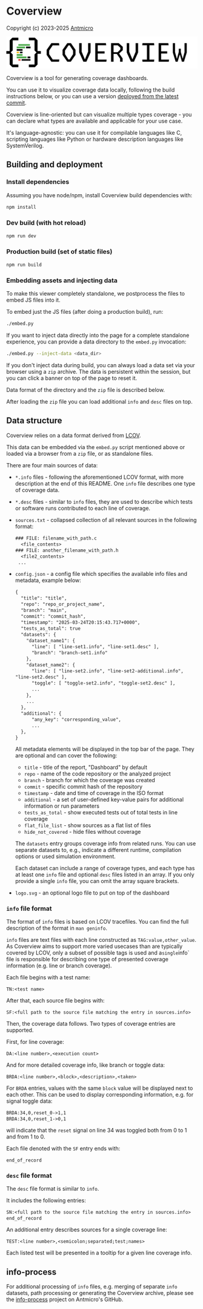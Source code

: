 # Coverview

Copyright (c) 2023-2025 [Antmicro](https://www.antmicro.com)

<picture>
  <source srcset="images/Coverview_logotype_black.png" media="(prefers-color-scheme: light)"/>
  <source srcset="images/Coverview_logotype_white.png" media="(prefers-color-scheme: dark)"/>
  <img src="images/Coverview_logotype_black.png"/>
</picture>

Coverview is a tool for generating coverage dashboards.

You can use it to visualize coverage data locally, following the build instructions below, or you can use a version [deployed from the latest commit](https://antmicro.github.io/coverview/index.html#/).

Coverview is line-oriented but can visualize multiple types coverage - you can declare what types are available and applicable for your use case.

It's language-agnostic: you can use it for compilable languages like C, scripting languages like Python or hardware description languages like SystemVerilog.

## Building and deployment

### Install dependencies

Assuming you have node/npm, install Coverview build dependencies with:

```sh
npm install
```

### Dev build (with hot reload)

```sh
npm run dev
```

### Production build (set of static files)

```sh
npm run build
```

### Embedding assets and injecting data

To make this viewer completely standalone, we postprocess the files to embed JS files into it.

To embed just the JS files (after doing a production build), run:

```sh
./embed.py
```

If you want to inject data directly into the page for a complete standalone experience, you can provide a data directory to the `embed.py` invocation:

```sh
./embed.py --inject-data <data_dir>
```

If you don't inject data during build, you can always load a data set via your browser using a `zip` archive.
The data is persistent within the session, but you can click a banner on top of the page to reset it.

Data format of the directory and the `zip` file is described below.

After loading the `zip` file you can load additional `info` and `desc` files on top.

## Data structure

Coverview relies on a data format derived from [LCOV](https://github.com/linux-test-project/lcov).

This data can be embedded via the `embed.py` script mentioned above or loaded via a browser from a `zip` file, or as standalone files.

There are four main sources of data:

* `*.info` files - following the aforementioned LCOV format, with more description at the end of this README. One `info` file describes one type of coverage data.
* `*.desc` files - similar to `info` files, they are used to describe which tests or software runs contributed to each line of coverage.
* `sources.txt` - collapsed collection of all relevant sources in the following format:
  ```
  ### FILE: filename_with_path.c
    <file_contents>
  ### FILE: another_filename_with_path.h
    <file2_contents>
   ...
   ```
* `config.json` - a config file which specifies the available info files and metadata, example below:

  ```
  {
    "title": "title",
    "repo": "repo_or_project_name",
    "branch": "main",
    "commit": "commit_hash",
    "timestamp": "2025-03-24T20:15:43.717+0000",
    "tests_as_total": true
    "datasets": {
      "dataset_name1": {
        "line": [ "line-set1.info", "line-set1.desc" ],
        "branch": "branch-set1.info"
      },
      "dataset_name2": {
        "line": [ "line-set2.info", "line-set2-additional.info", "line-set2.desc" ],
        "toggle": [ "toggle-set2.info", "toggle-set2.desc" ],
        ...
      },
      ...
    },
    "additional": {
        "any_key": "corresponding_value",
        ...
    },
  }
  ```
  All metadata elements will be displayed in the top bar of the page.
  They are optional and can cover the following:

  * `title` - title of the report, "Dashboard" by default
  * `repo` - name of the code repository or the analyzed project
  * `branch` - branch for which the coverage was created
  * `commit` - specific commit hash of the repository
  * `timestamp` - date and time of coverage in the ISO format
  * `additional` - a set of user-defined key-value pairs for additional information or run parameters
  * `tests_as_total` -  show executed tests out of total tests in line coverage
  * `flat_file_list` - show sources as a flat list of files
  * `hide_not_covered` - hide files without coverage

  The `datasets` entry groups coverage info from related runs.
  You can use separate datasets to, e.g., indicate a different runtime, compilation options or used simulation environment.

  Each dataset can include a range of coverage types, and each type has at least one `info` file and optional `desc` files listed in an array.
  If you only provide a single `info` file, you can omit the array square brackets.

* `logo.svg` - an optional logo file to put on top of the dashboard

### `info` file format

The format of `info` files is based on LCOV tracefiles.
You can find the full description of the format in `man geninfo`.

`info` files are text files with each line constructed as `TAG:value,other_value`.
As Coverview aims to support more varied usecases than are typically covered by LCOV, only a subset of possible tags is used and a` single `info` file is responsible for describing one type of presented coverage information (e.g. line or branch coverage).

Each file begins with a test name:

```
TN:<test name>
```

After that, each source file begins with:

```
SF:<full path to the source file matching the entry in sources.info>
```

Then, the coverage data follows.
Two types of coverage entries are supported.

First, for line coverage:
```
DA:<line number>,<execution count>
```

And for more detailed coverage info, like branch or toggle data:
```
BRDA:<line number>,<block>,<description>,<taken>
```

For `BRDA` entries, values with the same `block` value will be displayed next to each other.
This can be used to display corresponding information, e.g. for signal toggle data:
```
BRDA:34,0,reset_0->1,1
BRDA:34,0,reset_1->0,1
```
will indicate that the `reset` signal on line 34 was toggled both from 0 to 1 and from 1 to 0.

Each file denoted with the `SF` entry ends with:
```
end_of_record
```

### `desc` file format

The `desc` file format is similar to `info`.

It includes the following entries:

```
SN:<full path to the source file matching the entry in sources.info>
end_of_record
```

An additional entry describes sources for a single coverage line:
```
TEST:<line number>,<semicolon;separated;test;names>
```
Each listed test will be presented in a tooltip for a given line coverage info.

## info-process

For additional processing of `info` files, e.g. merging of separate `info` datasets, path processing or generating the Coverview archive, please see the [info-process](https://github.com/antmicro/info-process) project on Antmicro's GitHub.
